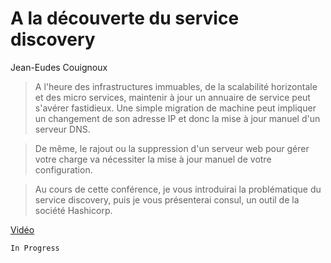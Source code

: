 # A la découverte du service discovery

Jean-Eudes Couignoux

> A l'heure des infrastructures immuables, de la scalabilité horizontale et des micro services, maintenir à jour un annuaire de service peut s'avérer fastidieux. Une simple migration de machine peut impliquer un changement de son adresse IP et donc la mise à jour manuel d'un serveur DNS.

> De même, le rajout ou la suppression d'un serveur web pour gérer votre charge va nécessiter la mise à jour manuel de votre configuration.

> Au cours de cette conférence, je vous introduirai la problématique du service discovery, puis je vous présenterai consul, un outil de la société Hashicorp.

[Vidéo](https://www.youtube.com/watch?v=b28hxLw2gDg)

`In Progress`

